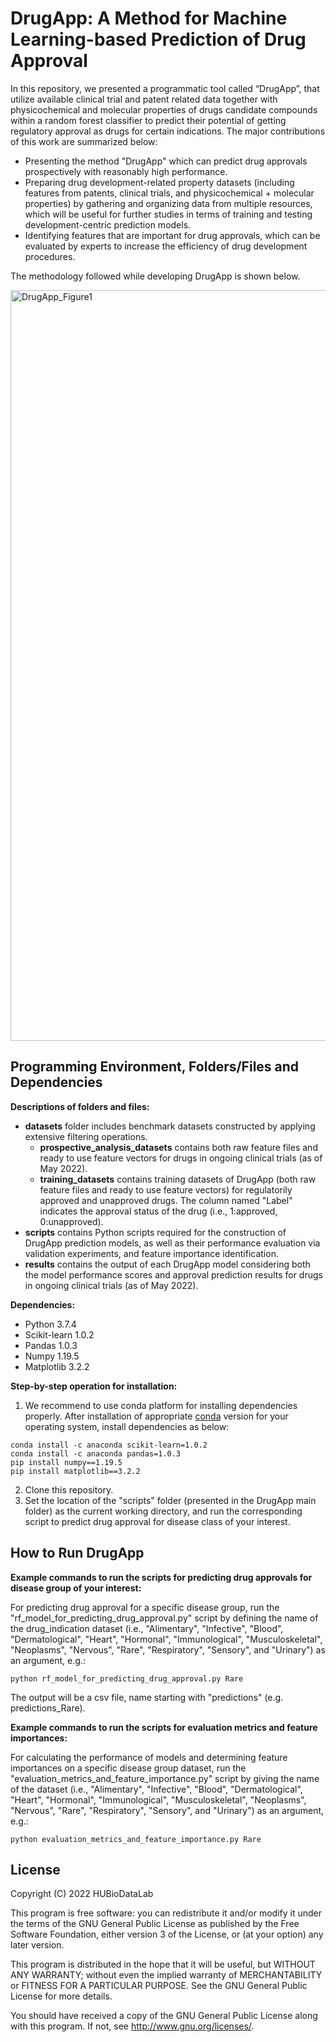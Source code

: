 # DrugApp: A Method for Machine Learning-based Prediction of Drug Approval
In this repository, we presented a programmatic tool called “DrugApp”, that utilize available clinical trial and patent related data together with physicochemical and molecular properties of drugs candidate compounds within a random forest classifier to predict their potential of getting regulatory approval as drugs for certain indications. The major contributions of this work are summarized below:

* Presenting the method "DrugApp" which can predict drug approvals prospectively with reasonably high performance.
* Preparing drug development-related property datasets (including features from patents, clinical trials, and physicochemical + molecular properties) by gathering and organizing data from multiple resources, which will be useful for further studies in terms of training and testing development-centric prediction models.
* Identifying features that are important for drug approvals, which can be evaluated by experts to increase the efficiency of drug development procedures.

The methodology followed while developing DrugApp is shown below.

<img width="1201" alt="DrugApp_Figure1" src="https://user-images.githubusercontent.com/13165170/178265643-25759b13-cb62-414d-89b9-9a619eb2e5a2.png">


## Programming Environment, Folders/Files and Dependencies

**Descriptions of folders and files:**

*	**datasets** folder includes benchmark datasets constructed by applying extensive filtering operations. 
    * **prospective_analysis_datasets** contains both raw feature files and ready to use feature vectors for drugs in ongoing clinical trials (as of May 2022).
    * **training_datasets** contains training datasets of DrugApp (both raw feature files and ready to use feature vectors) for regulatorily approved and unapproved drugs. The column named "Label" indicates the approval status of the drug (i.e., 1:approved, 0:unapproved).
*	**scripts** contains Python scripts required for the construction of DrugApp prediction models, as well as their performance evaluation via validation experiments, and feature importance identification.
*	**results** contains the output of each DrugApp model considering both the model performance scores and approval prediction results for drugs in ongoing clinical trials (as of May 2022). 

**Dependencies:**

* Python 3.7.4
* Scikit-learn 1.0.2
* Pandas 1.0.3
* Numpy 1.19.5
* Matplotlib 3.2.2

**Step-by-step operation for installation:**
1. We recommend to use conda platform for installing dependencies properly. After installation of appropriate [conda](https://docs.conda.io/projects/conda/en/latest/user-guide/install/index.html) version for your operating system, install dependencies as below:
```
conda install -c anaconda scikit-learn=1.0.2
conda install -c anaconda pandas=1.0.3
pip install numpy==1.19.5
pip install matplotlib==3.2.2
```
2. Clone this repository.
3. Set the location of the "scripts" folder (presented in the DrugApp main folder) as the current working directory, and run the corresponding script to predict drug approval for disease class of your interest. 


## How to Run DrugApp

**Example commands to run the scripts for predicting drug approvals for disease group of your interest:**
   
For predicting drug approval for a specific disease group, run the "rf_model_for_predicting_drug_approval.py" script by defining the name of the drug_indication dataset (i.e., "Alimentary", "Infective", "Blood", "Dermatological", "Heart", "Hormonal", "Immunological", "Musculoskeletal", "Neoplasms", "Nervous", "Rare", "Respiratory", "Sensory", and "Urinary") as an argument, e.g.:
   
```
python rf_model_for_predicting_drug_approval.py Rare
```

The output will be a csv file, name starting with "predictions" (e.g. predictions_Rare).

**Example commands to run the scripts for evaluation metrics and feature importances:**
   
For calculating the performance of models and determining feature importances on a specific disease group dataset, run the "evaluation_metrics_and_feature_importance.py" script by giving the name of the dataset (i.e., "Alimentary", "Infective", "Blood", "Dermatological", "Heart", "Hormonal", "Immunological", "Musculoskeletal", "Neoplasms", "Nervous", "Rare", "Respiratory", "Sensory", and "Urinary") as an argument, e.g.:
   
```
python evaluation_metrics_and_feature_importance.py Rare
```
   
## License

Copyright (C) 2022 HUBioDataLab

This program is free software: you can redistribute it and/or modify it under the terms of the GNU General Public License as published by the Free Software Foundation, either version 3 of the License, or (at your option) any later version.

This program is distributed in the hope that it will be useful, but WITHOUT ANY WARRANTY; without even the implied warranty of MERCHANTABILITY or FITNESS FOR A PARTICULAR PURPOSE. See the GNU General Public License for more details.

You should have received a copy of the GNU General Public License along with this program. If not, see http://www.gnu.org/licenses/.


